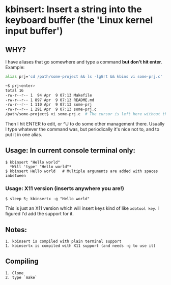# kbinsert: Insert a string into the keyboard buffer (the 'Linux kernel input buffer')

## WHY?

I have aliases that go somewhere and type a command **but don't hit enter**. Example:
```bash
alias prj='cd /path/some-project && ls -lgGrt && kbins vi some-prj.c'
```
```bash
~$ prj<enter>
total 16
-rw-r--r-- 1  94 Apr  9 07:13 Makefile
-rw-r--r-- 1 897 Apr  9 07:13 README.md
-rw-r--r-- 1 110 Apr  9 07:13 some-prj
-rw-r--r-- 1 291 Apr  9 07:13 some-prj.c
/path/some-project$ vi some-prj.c  # The cursor is left here without the command run.
```

Then I hit ENTER to edit, or ^U to do some other management there.
Usually I type whatever the command was, but periodically it's nice not to, and to put it in one alias.

## Usage: In current console terminal only:

```
$ kbinsert "Hello world"
  *Will 'type' "Hello world"*
$ kbinsert Hello world   # Multiple arguments are added with spaces inbetween
```

### Usage: X11 version (inserts anywhere you are!)

```
$ sleep 5; kbinsertx -g "Hello world"
```

This is just an X11 version which will insert keys kind of like `xdotool key`.
I figured I'd add the support for it.

## Notes:
    1. kbinsert is compiled with plain terminal support
    1. kbinsertx is compiled with X11 support (and needs -g to use it)

## Compiling
    1. Clone
    2. type `make`

